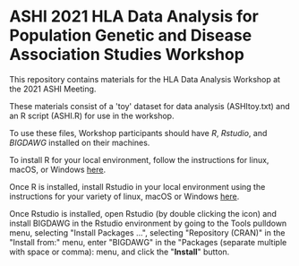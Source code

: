 # ASHI 2021 HLA Data Analysis for Population Genetic and Disease Association Studies Workshop
This repository contains materials for the HLA Data Analysis Workshop at the 2021 ASHI Meeting.

These materials consist of a 'toy' dataset for data analysis (ASHItoy.txt) and an R script (ASHI.R) for use in the workshop. 

To use these files, Workshop participants should have *R*, *Rstudio*, and *BIGDAWG* installed on their machines. 

To install R for your local environment, follow the instructions for linux, macOS, or Windows [here](https://cran.r-project.org).

Once R is installed, install Rstudio in your local environment using the instructions for your variety of linux, macOS or Windows [here](https://www.rstudio.com/products/rstudio/download/#download).

Once Rstudio is installed, open Rstudio (by double clicking the icon) and install BIGDAWG in the Rstudio environment by going to the Tools pulldown menu, selecting "Install Packages ...", selecting "Repository (CRAN)" in the "Install from:" menu, enter "BIGDAWG" in the "Packages (separate multiple with space or comma): menu, and click the "**Install**" button.

